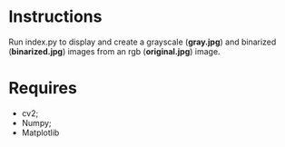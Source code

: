 # Instructions
Run index.py to display and create a grayscale (<b>gray.jpg</b>) and binarized (<b>binarized.jpg</b>) images from an rgb (<b>original.jpg</b>) image.

# Requires
- cv2;
- Numpy;
- Matplotlib
